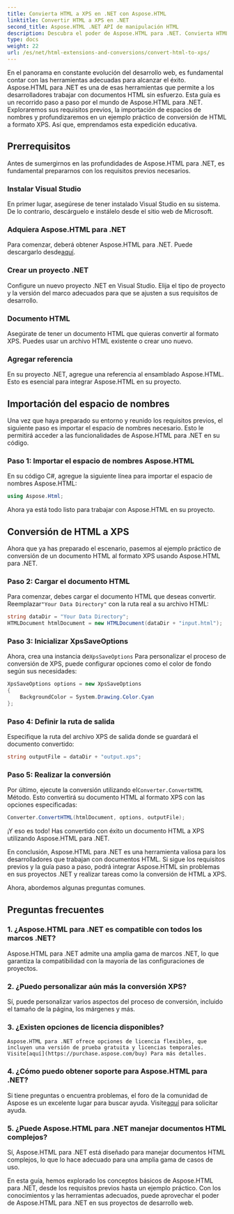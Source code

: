 ```yaml
---
title: Convierta HTML a XPS en .NET con Aspose.HTML
linktitle: Convertir HTML a XPS en .NET
second_title: Aspose.HTML .NET API de manipulación HTML
description: Descubra el poder de Aspose.HTML para .NET. Convierta HTML a XPS sin esfuerzo. Requisitos previos, guía paso a paso y preguntas frecuentes incluidas.
type: docs
weight: 22
url: /es/net/html-extensions-and-conversions/convert-html-to-xps/
---
```


En el panorama en constante evolución del desarrollo web, es fundamental contar con las herramientas adecuadas para alcanzar el éxito. Aspose.HTML para .NET es una de esas herramientas que permite a los desarrolladores trabajar con documentos HTML sin esfuerzo. Esta guía es un recorrido paso a paso por el mundo de Aspose.HTML para .NET. Exploraremos sus requisitos previos, la importación de espacios de nombres y profundizaremos en un ejemplo práctico de conversión de HTML a formato XPS. Así que, emprendamos esta expedición educativa.

## Prerrequisitos

Antes de sumergirnos en las profundidades de Aspose.HTML para .NET, es fundamental prepararnos con los requisitos previos necesarios.

### Instalar Visual Studio

En primer lugar, asegúrese de tener instalado Visual Studio en su sistema. De lo contrario, descárguelo e instálelo desde el sitio web de Microsoft.

### Adquiera Aspose.HTML para .NET

 Para comenzar, deberá obtener Aspose.HTML para .NET. Puede descargarlo desde[aquí](https://releases.aspose.com/html/net/).

### Crear un proyecto .NET

Configure un nuevo proyecto .NET en Visual Studio. Elija el tipo de proyecto y la versión del marco adecuados para que se ajusten a sus requisitos de desarrollo.

### Documento HTML

Asegúrate de tener un documento HTML que quieras convertir al formato XPS. Puedes usar un archivo HTML existente o crear uno nuevo.

### Agregar referencia

En su proyecto .NET, agregue una referencia al ensamblado Aspose.HTML. Esto es esencial para integrar Aspose.HTML en su proyecto.

## Importación del espacio de nombres

Una vez que haya preparado su entorno y reunido los requisitos previos, el siguiente paso es importar el espacio de nombres necesario. Esto le permitirá acceder a las funcionalidades de Aspose.HTML para .NET en su código.

### Paso 1: Importar el espacio de nombres Aspose.HTML

En su código C#, agregue la siguiente línea para importar el espacio de nombres Aspose.HTML:

```csharp
using Aspose.Html;
```

Ahora ya está todo listo para trabajar con Aspose.HTML en su proyecto.

## Conversión de HTML a XPS

Ahora que ya has preparado el escenario, pasemos al ejemplo práctico de conversión de un documento HTML al formato XPS usando Aspose.HTML para .NET.

### Paso 2: Cargar el documento HTML

 Para comenzar, debes cargar el documento HTML que deseas convertir. Reemplazar`"Your Data Directory"` con la ruta real a su archivo HTML:

```csharp
string dataDir = "Your Data Directory";
HTMLDocument htmlDocument = new HTMLDocument(dataDir + "input.html");
```

### Paso 3: Inicializar XpsSaveOptions

 Ahora, crea una instancia de`XpsSaveOptions` Para personalizar el proceso de conversión de XPS, puede configurar opciones como el color de fondo según sus necesidades:

```csharp
XpsSaveOptions options = new XpsSaveOptions
{
    BackgroundColor = System.Drawing.Color.Cyan
};
```

### Paso 4: Definir la ruta de salida

Especifique la ruta del archivo XPS de salida donde se guardará el documento convertido:

```csharp
string outputFile = dataDir + "output.xps";
```

### Paso 5: Realizar la conversión

 Por último, ejecute la conversión utilizando el`Converter.ConvertHTML` Método. Esto convertirá su documento HTML al formato XPS con las opciones especificadas:

```csharp
Converter.ConvertHTML(htmlDocument, options, outputFile);
```

¡Y eso es todo! Has convertido con éxito un documento HTML a XPS utilizando Aspose.HTML para .NET.

En conclusión, Aspose.HTML para .NET es una herramienta valiosa para los desarrolladores que trabajan con documentos HTML. Si sigue los requisitos previos y la guía paso a paso, podrá integrar Aspose.HTML sin problemas en sus proyectos .NET y realizar tareas como la conversión de HTML a XPS.

Ahora, abordemos algunas preguntas comunes.

## Preguntas frecuentes

### 1. ¿Aspose.HTML para .NET es compatible con todos los marcos .NET?
   Aspose.HTML para .NET admite una amplia gama de marcos .NET, lo que garantiza la compatibilidad con la mayoría de las configuraciones de proyectos.

### 2. ¿Puedo personalizar aún más la conversión XPS?
   Sí, puede personalizar varios aspectos del proceso de conversión, incluido el tamaño de la página, los márgenes y más.

### 3. ¿Existen opciones de licencia disponibles?
    Aspose.HTML para .NET ofrece opciones de licencia flexibles, que incluyen una versión de prueba gratuita y licencias temporales. Visite[aquí](https://purchase.aspose.com/buy) Para más detalles.

### 4. ¿Cómo puedo obtener soporte para Aspose.HTML para .NET?
   Si tiene preguntas o encuentra problemas, el foro de la comunidad de Aspose es un excelente lugar para buscar ayuda. Visite[aquí](https://forum.aspose.com/) para solicitar ayuda.

### 5. ¿Puede Aspose.HTML para .NET manejar documentos HTML complejos?
   Sí, Aspose.HTML para .NET está diseñado para manejar documentos HTML complejos, lo que lo hace adecuado para una amplia gama de casos de uso.

En esta guía, hemos explorado los conceptos básicos de Aspose.HTML para .NET, desde los requisitos previos hasta un ejemplo práctico. Con los conocimientos y las herramientas adecuados, puede aprovechar el poder de Aspose.HTML para .NET en sus proyectos de desarrollo web.